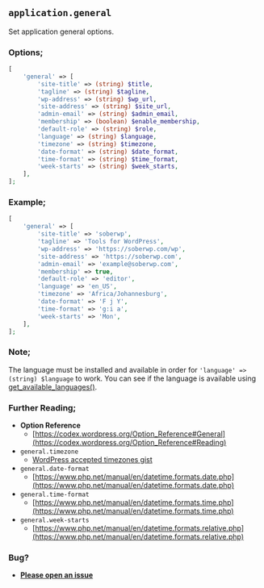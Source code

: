 ## `application.general`

Set application general options.

### Options;

```php
[
    'general' => [
        'site-title' => (string) $title,
        'tagline' => (string) $tagline,
        'wp-address' => (string) $wp_url,
        'site-address' => (string) $site_url,
        'admin-email' => (string) $admin_email,
        'membership' => (boolean) $enable_membership,
        'default-role' => (string) $role,
        'language' => (string) $language,
        'timezone' => (string) $timezone,
        'date-format' => (string) $date_format,
        'time-format' => (string) $time_format,
        'week-starts' => (string) $week_starts,
    ],
];
```

### Example;

```php
[
    'general' => [
        'site-title' => 'soberwp',
        'tagline' => 'Tools for WordPress',
        'wp-address' => 'https://soberwp.com/wp',
        'site-address' => 'https://soberwp.com',
        'admin-email' => 'example@soberwp.com',
        'membership' => true,
        'default-role' => 'editor',
        'language' => 'en_US',
        'timezone' => 'Africa/Johannesburg',
        'date-format' => 'F j Y',
        'time-format' => 'g:i a',
        'week-starts' => 'Mon',
    ],
];
```

### Note;

The language must be installed and available in order for `'language' => (string) $language` to work. You can see if the language is available using [get_available_languages()](https://developer.wordpress.org/reference/functions/get_available_languages/).

### Further Reading;

* **Option Reference**
    * [https://codex.wordpress.org/Option_Reference#General](https://codex.wordpress.org/Option_Reference#Reading)
* `general.timezone`
    * [WordPress accepted timezones gist](https://gist.github.com/mj1856/f0eaa302d56cd7b3dd3e)
* `general.date-format`
    * [https://www.php.net/manual/en/datetime.formats.date.php](https://www.php.net/manual/en/datetime.formats.date.php)
* `general.time-format`
    * [https://www.php.net/manual/en/datetime.formats.time.php](https://www.php.net/manual/en/datetime.formats.time.php)
* `general.week-starts`
    * [https://www.php.net/manual/en/datetime.formats.relative.php](https://www.php.net/manual/en/datetime.formats.relative.php)

### Bug?

* **[Please open an issue](https://github.com/soberwp/intervention/issues/new?title=[application.general]&labels=bug&assignees=darrenjacoby)**